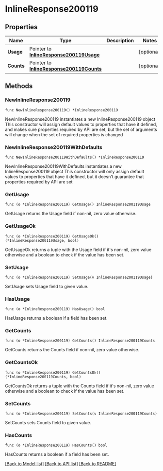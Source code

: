 # InlineResponse200119

## Properties

Name | Type | Description | Notes
------------ | ------------- | ------------- | -------------
**Usage** | Pointer to [**InlineResponse200119Usage**](InlineResponse200119Usage.md) |  | [optional] 
**Counts** | Pointer to [**InlineResponse200119Counts**](InlineResponse200119Counts.md) |  | [optional] 

## Methods

### NewInlineResponse200119

`func NewInlineResponse200119() *InlineResponse200119`

NewInlineResponse200119 instantiates a new InlineResponse200119 object
This constructor will assign default values to properties that have it defined,
and makes sure properties required by API are set, but the set of arguments
will change when the set of required properties is changed

### NewInlineResponse200119WithDefaults

`func NewInlineResponse200119WithDefaults() *InlineResponse200119`

NewInlineResponse200119WithDefaults instantiates a new InlineResponse200119 object
This constructor will only assign default values to properties that have it defined,
but it doesn't guarantee that properties required by API are set

### GetUsage

`func (o *InlineResponse200119) GetUsage() InlineResponse200119Usage`

GetUsage returns the Usage field if non-nil, zero value otherwise.

### GetUsageOk

`func (o *InlineResponse200119) GetUsageOk() (*InlineResponse200119Usage, bool)`

GetUsageOk returns a tuple with the Usage field if it's non-nil, zero value otherwise
and a boolean to check if the value has been set.

### SetUsage

`func (o *InlineResponse200119) SetUsage(v InlineResponse200119Usage)`

SetUsage sets Usage field to given value.

### HasUsage

`func (o *InlineResponse200119) HasUsage() bool`

HasUsage returns a boolean if a field has been set.

### GetCounts

`func (o *InlineResponse200119) GetCounts() InlineResponse200119Counts`

GetCounts returns the Counts field if non-nil, zero value otherwise.

### GetCountsOk

`func (o *InlineResponse200119) GetCountsOk() (*InlineResponse200119Counts, bool)`

GetCountsOk returns a tuple with the Counts field if it's non-nil, zero value otherwise
and a boolean to check if the value has been set.

### SetCounts

`func (o *InlineResponse200119) SetCounts(v InlineResponse200119Counts)`

SetCounts sets Counts field to given value.

### HasCounts

`func (o *InlineResponse200119) HasCounts() bool`

HasCounts returns a boolean if a field has been set.


[[Back to Model list]](../README.md#documentation-for-models) [[Back to API list]](../README.md#documentation-for-api-endpoints) [[Back to README]](../README.md)


